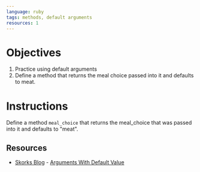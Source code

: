 ```yaml
---
language: ruby
tags: methods, default arguments
resources: 1
---
```

# Objectives

1. Practice using default arguments
2. Define a method that returns the meal choice passed into it and defaults to meat.

# Instructions

Define a method `meal_choice` that returns the meal_choice that was passed into it and defaults to "meat".

## Resources
* [Skorks Blog](http://www.skorks.com/) - [Arguments With Default Value](http://www.skorks.com/2009/08/method-arguments-in-ruby/)
